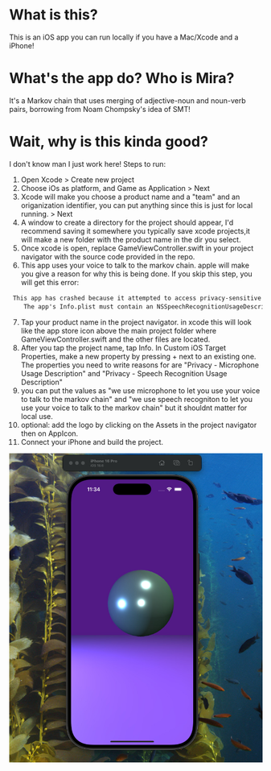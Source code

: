 # What is this?
This is an iOS app you can run locally if you have a Mac/Xcode and a iPhone! 
# What's the app do? Who is Mira?
It's a Markov chain that uses merging of adjective-noun and noun-verb pairs, borrowing from Noam Chompsky's idea of SMT!
# Wait, why is this kinda good?
I don't know man I just work here!
Steps to run:
1. Open Xcode > Create new project
2. Choose iOs as platform, and Game as Application > Next
3. Xcode will make you choose a product name and a "team" and an origanization identifier, you can put anything since this is just for local running. > Next
4. A window to create a directory for the project should appear, I'd recommend saving it somewhere you typically save xcode projects,it will make a new folder with the product name in the dir you select.
5. Once xcode is open, replace GameViewController.swift in your project navigator with the source code provided in the repo.
6. This app uses your voice to talk to the markov chain. apple will make you give a reason for why this is being done. If you skip this step, you will get this error:

```txt
 This app has crashed because it attempted to access privacy-sensitive data without a usage description.
    The app's Info.plist must contain an NSSpeechRecognitionUsageDescription key with a string value explaining to the user how the app uses this data.:
```
7. Tap your product name in the project navigator. in xcode this will look like the app store icon above the main project folder where GameViewController.swift and the other files are located.
8. After you tap the project name, tap Info. In Custom iOS Target Properties, make a new property by pressing + next to an existing one. The properties you need to write reasons for are "Privacy - Microphone Usage Description" and "Privacy - Speech Recognition Usage Description"
9. you can put the values as "we use microphone to let you use your voice to talk to the markov chain" and "we use speech recogniton to let you use your voice to talk to the markov chain" but it shouldnt matter for local use.
10. optional: add the logo by clicking on the Assets in the project navigator then on AppIcon.
11. Connect your iPhone and build the project. 

![Not a nark?](https://github.com/Mirror-Prismals/Mira-iOS/blob/main/Screenshot%202025-09-07%20at%2011.34.34%20AM.jpeg?raw=true)
